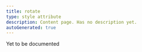 ```yaml
---
title: rotate
type: style attribute
description: Content page. Has no description yet.
autoGenerated: true
---
```


Yet to be documented